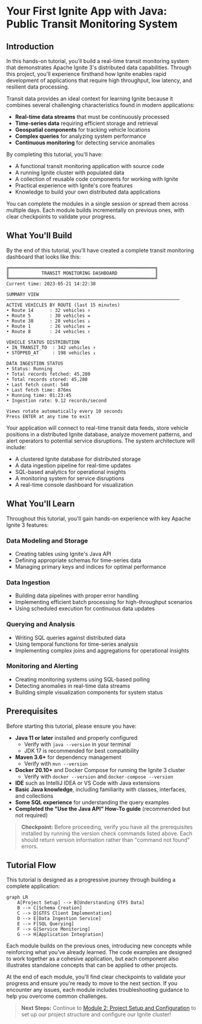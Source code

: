 # Your First Ignite App with Java: Public Transit Monitoring System

## Introduction

In this hands-on tutorial, you'll build a real-time transit monitoring system that demonstrates Apache Ignite 3's distributed data capabilities. Through this project, you'll experience firsthand how Ignite enables rapid development of applications that require high throughput, low latency, and resilient data processing.

Transit data provides an ideal context for learning Ignite because it combines several challenging characteristics found in modern applications:

- **Real-time data streams** that must be continuously processed
- **Time-series data** requiring efficient storage and retrieval
- **Geospatial components** for tracking vehicle locations
- **Complex queries** for analyzing system performance
- **Continuous monitoring** for detecting service anomalies

By completing this tutorial, you'll have:

- A functional transit monitoring application with source code
- A running Ignite cluster with populated data
- A collection of reusable code components for working with Ignite
- Practical experience with Ignite's core features
- Knowledge to build your own distributed data applications

You can complete the modules in a single session or spread them across multiple days. Each module builds incrementally on previous ones, with clear checkpoints to validate your progress.

## What You'll Build

By the end of this tutorial, you'll have created a complete transit monitoring dashboard that looks like this:

```text
╔══════════════════════════════════════════════════════╗
║            TRANSIT MONITORING DASHBOARD              ║
╚══════════════════════════════════════════════════════╝
Current time: 2023-05-21 14:22:38

SUMMARY VIEW
────────────────────────────────────────────────────────────────
ACTIVE VEHICLES BY ROUTE (last 15 minutes)
• Route 14      : 32 vehicles ↑
• Route 5       : 30 vehicles =
• Route 38      : 28 vehicles ↓
• Route 1       : 26 vehicles =
• Route 8       : 24 vehicles ↑

VEHICLE STATUS DISTRIBUTION
• IN_TRANSIT_TO  : 342 vehicles ↑
• STOPPED_AT     : 198 vehicles ↓

DATA INGESTION STATUS
• Status: Running
• Total records fetched: 45,280
• Total records stored: 45,280
• Last fetch count: 540
• Last fetch time: 876ms
• Running time: 01:23:45
• Ingestion rate: 9.12 records/second

Views rotate automatically every 10 seconds
Press ENTER at any time to exit
```

Your application will connect to real-time transit data feeds, store vehicle positions in a distributed Ignite database, analyze movement patterns, and alert operators to potential service disruptions. The system architecture will include:

- A clustered Ignite database for distributed storage
- A data ingestion pipeline for real-time updates
- SQL-based analytics for operational insights
- A monitoring system for service disruptions
- A real-time console dashboard for visualization

## What You'll Learn

Throughout this tutorial, you'll gain hands-on experience with key Apache Ignite 3 features:

### Data Modeling and Storage

- Creating tables using Ignite's Java API
- Defining appropriate schemas for time-series data
- Managing primary keys and indices for optimal performance

### Data Ingestion

- Building data pipelines with proper error handling
- Implementing efficient batch processing for high-throughput scenarios
- Using scheduled execution for continuous data updates

### Querying and Analysis

- Writing SQL queries against distributed data
- Using temporal functions for time-series analysis
- Implementing complex joins and aggregations for operational insights

### Monitoring and Alerting

- Creating monitoring systems using SQL-based polling
- Detecting anomalies in real-time data streams
- Building simple visualization components for system status

## Prerequisites

Before starting this tutorial, please ensure you have:

- **Java 11 or later** installed and properly configured
  - Verify with `java --version` in your terminal
  - JDK 17 is recommended for best compatibility
- **Maven 3.6+** for dependency management
  - Verify with `mvn --version`
- **Docker 20.10+** and Docker Compose for running the Ignite 3 cluster
  - Verify with `docker --version` and `docker-compose --version`
- **IDE** such as IntelliJ IDEA or VS Code with Java extensions
- **Basic Java knowledge**, including familiarity with classes, interfaces, and collections
- **Some SQL experience** for understanding the query examples
- **Completed the "Use the Java API" How-To guide** (recommended but not required)

> **Checkpoint:** Before proceeding, verify you have all the prerequisites installed by running the version check commands listed above. Each should return version information rather than "command not found" errors.

## Tutorial Flow

This tutorial is designed as a progressive journey through building a complete application:

```mermaid
graph LR
    A[Project Setup] --> B[Understanding GTFS Data]
    B --> C[Schema Creation]
    C --> D[GTFS Client Implementation]
    D --> E[Data Ingestion Service]
    E --> F[SQL Querying]
    F --> G[Service Monitoring]
    G --> H[Application Integration]
```

Each module builds on the previous ones, introducing new concepts while reinforcing what you've already learned. The code examples are designed to work together as a cohesive application, but each component also illustrates standalone concepts that can be applied to other projects.

At the end of each module, you'll find clear checkpoints to validate your progress and ensure you're ready to move to the next section. If you encounter any issues, each module includes troubleshooting guidance to help you overcome common challenges.

> **Next Steps:** Continue to [Module 2: Project Setup and Configuration](02-project-setup.md) to set up our project structure and configure our Ignite cluster!
